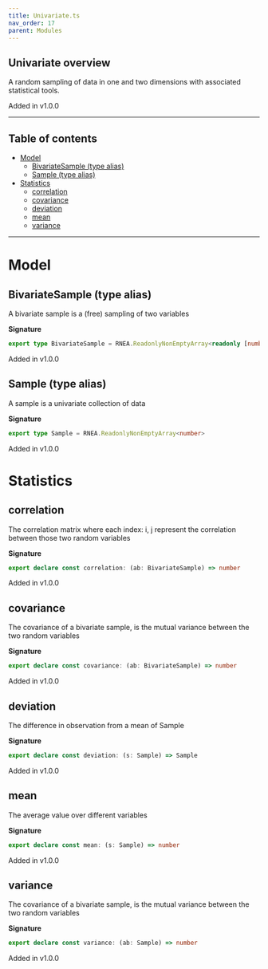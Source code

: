 ```yaml
---
title: Univariate.ts
nav_order: 17
parent: Modules
---
```


## Univariate overview

A random sampling of data in one and two dimensions with associated statistical tools.

Added in v1.0.0

---

<h2 class="text-delta">Table of contents</h2>

- [Model](#model)
  - [BivariateSample (type alias)](#bivariatesample-type-alias)
  - [Sample (type alias)](#sample-type-alias)
- [Statistics](#statistics)
  - [correlation](#correlation)
  - [covariance](#covariance)
  - [deviation](#deviation)
  - [mean](#mean)
  - [variance](#variance)

---

# Model

## BivariateSample (type alias)

A bivariate sample is a (free) sampling of two variables

**Signature**

```ts
export type BivariateSample = RNEA.ReadonlyNonEmptyArray<readonly [number, number]>
```

Added in v1.0.0

## Sample (type alias)

A sample is a univariate collection of data

**Signature**

```ts
export type Sample = RNEA.ReadonlyNonEmptyArray<number>
```

Added in v1.0.0

# Statistics

## correlation

The correlation matrix where each index: i, j represent the correlation between those
two random variables

**Signature**

```ts
export declare const correlation: (ab: BivariateSample) => number
```

Added in v1.0.0

## covariance

The covariance of a bivariate sample, is the mutual variance between the two random variables

**Signature**

```ts
export declare const covariance: (ab: BivariateSample) => number
```

Added in v1.0.0

## deviation

The difference in observation from a mean of Sample

**Signature**

```ts
export declare const deviation: (s: Sample) => Sample
```

Added in v1.0.0

## mean

The average value over different variables

**Signature**

```ts
export declare const mean: (s: Sample) => number
```

Added in v1.0.0

## variance

The covariance of a bivariate sample, is the mutual variance between the two random variables

**Signature**

```ts
export declare const variance: (ab: Sample) => number
```

Added in v1.0.0
